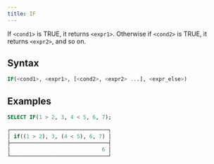 ```yaml
---
title: IF
---
```


If `<cond1>` is TRUE, it returns `<expr1>`. Otherwise if `<cond2>` is TRUE, it returns `<expr2>`, and so on.

## Syntax

```sql
IF(<cond1>, <expr1>, [<cond2>, <expr2> ...], <expr_else>)
```

## Examples

```sql
SELECT IF(1 > 2, 3, 4 < 5, 6, 7);

┌───────────────────────────────┐
│ if((1 > 2), 3, (4 < 5), 6, 7) │
├───────────────────────────────┤
│                             6 │
└───────────────────────────────┘
```